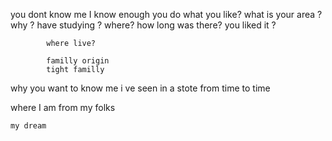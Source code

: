 
you dont know me
    I know enough
        you do what you like?
        what is your area ? 
        why ? 
            have studying ? 
            where? 
            how long was there? 
            you liked it ? 

            where live? 

            familly origin
            tight familly

why you want to know me
    i ve seen in a stote from time to time

where I am from
    my folks

    my dream
    
